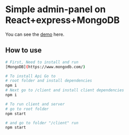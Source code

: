 # Simple admin-panel on React+express+MongoDB
You can see the [demo](ссылка) here.
## How to use
```bash
# First, Need to install and run 
[MongoDB](https://www.mongodb.com/)

# To install Api Go to 
# root folder and install dependencies
npm i
# Next go to /client and install client dependencies
npm i

# To run client and server
# go to root folder
npm start

# and go to folder "/client" run
npm start

